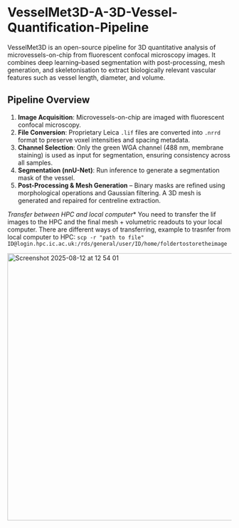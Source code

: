 # VesselMet3D-A-3D-Vessel-Quantification-Pipeline

VesselMet3D is an open-source pipeline for 3D quantitative analysis of microvessels-on-chip from fluorescent confocal microscopy images.
It combines deep learning–based segmentation with post-processing, mesh generation, and skeletonisation to extract biologically relevant vascular features such as vessel length, diameter, and volume.

## Pipeline Overview
1. **Image Acquisition**: Microvessels-on-chip are imaged with fluorescent confocal microscopy. 
2. **File Conversion**: Proprietary Leica `.lif` files are converted into `.nrrd` format to preserve voxel intensities and spacing metadata.  
3. **Channel Selection**: Only the green WGA channel (488 nm, membrane staining) is used as input for segmentation, ensuring consistency across all samples.  
4. **Segmentation (nnU-Net)**: Run inference to generate a segmentation mask of the vessel.
5. **Post-Processing & Mesh Generation** – Binary masks are refined using morphological operations and Gaussian filtering. A 3D mesh is generated and repaired for centreline extraction.

*Transfer between HPC and local computer** You need to transfer the lif images to the HPC and the final mesh + volumetric readouts to your local computer. There are different ways of transferring, example to trasnfer from local computer to HPC: `scp -r "path to file" ID@login.hpc.ic.ac.uk:/rds/general/user/ID/home/foldertostoretheimage` 

<img width="879" height="600" alt="Screenshot 2025-08-12 at 12 54 01" src="https://github.com/user-attachments/assets/868aec01-0c50-4e1d-a734-31c3ec564293" />
